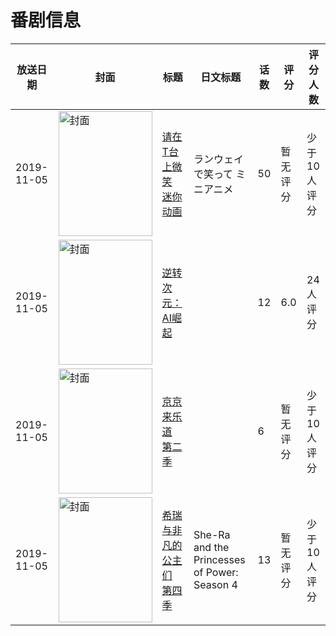 # 番剧信息

|放送日期|封面|标题|日文标题|话数|评分|评分人数|
|---|---|---|---|---|---|---|
|2019-11-05|<img src="https://lain.bgm.tv/pic/cover/c/c0/e6/302669_okDs8.jpg" alt="封面" style="width:150px;height:200px;object-fit:cover;">|[请在T台上微笑 迷你动画](https://bangumi.tv/subject/302669)|ランウェイで笑って ミニアニメ|50|暂无评分|少于10人评分|
|2019-11-05|<img src="https://lain.bgm.tv/pic/cover/c/14/e7/291214_zsf51.jpg" alt="封面" style="width:150px;height:200px;object-fit:cover;">|[逆转次元：AI崛起](https://bangumi.tv/subject/291214)||12|6.0|24人评分|
|2019-11-05|<img src="https://lain.bgm.tv/pic/cover/c/f1/9b/294248_OgfmW.jpg" alt="封面" style="width:150px;height:200px;object-fit:cover;">|[京京来乐道 第二季](https://bangumi.tv/subject/294248)||6|暂无评分|少于10人评分|
|2019-11-05|<img src="https://lain.bgm.tv/pic/cover/c/23/9b/325704_ElLmt.jpg" alt="封面" style="width:150px;height:200px;object-fit:cover;">|[希瑞与非凡的公主们 第四季](https://bangumi.tv/subject/325704)|She-Ra and the Princesses of Power: Season 4|13|暂无评分|少于10人评分|
